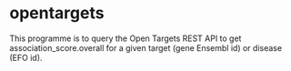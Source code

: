 # opentargets
This programme is to query the Open Targets REST API to get association_score.overall for a given target (gene Ensembl id) or disease (EFO id).
